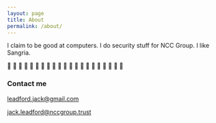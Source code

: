 ```yaml
---
layout: page
title: About
permalink: /about/
---
```


I claim to be good at computers. I do security stuff for NCC Group. I like Sangria.

:100: :100: :100: :100: :100: :100: :100: :100: :100: :100: :100: :100: :100: :100: :100: :100: :100: :100: :100: :100: :100:

### Contact me

[leadford.jack@gmail.com](mailto:leadford.jack@gmail.com)

[jack.leadford@nccgroup.trust](mailto:jack.leadford@nccgroup.trust)
